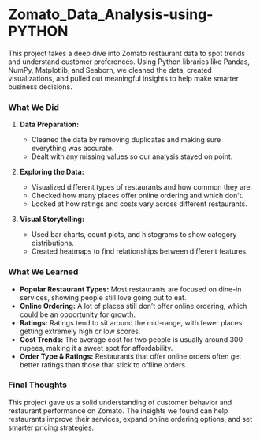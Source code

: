 # Zomato_Data_Analysis-using-PYTHON

This project takes a deep dive into Zomato restaurant data to spot trends and understand customer preferences. Using Python libraries like Pandas, NumPy, Matplotlib, and Seaborn, we cleaned the data, created visualizations, and pulled out meaningful insights to help make smarter business decisions.

### What We Did
1. **Data Preparation:**
   - Cleaned the data by removing duplicates and making sure everything was accurate.
   - Dealt with any missing values so our analysis stayed on point.

2. **Exploring the Data:**
   - Visualized different types of restaurants and how common they are.
   - Checked how many places offer online ordering and which don’t.
   - Looked at how ratings and costs vary across different restaurants.

3. **Visual Storytelling:**
   - Used bar charts, count plots, and histograms to show category distributions.
   - Created heatmaps to find relationships between different features.

### What We Learned
- **Popular Restaurant Types:** Most restaurants are focused on dine-in services, showing people still love going out to eat.
- **Online Ordering:** A lot of places still don’t offer online ordering, which could be an opportunity for growth.
- **Ratings:** Ratings tend to sit around the mid-range, with fewer places getting extremely high or low scores.
- **Cost Trends:** The average cost for two people is usually around 300 rupees, making it a sweet spot for affordability.
- **Order Type & Ratings:** Restaurants that offer online orders often get better ratings than those that stick to offline orders.

### Final Thoughts
This project gave us a solid understanding of customer behavior and restaurant performance on Zomato. The insights we found can help restaurants improve their services, expand online ordering options, and set smarter pricing strategies.

